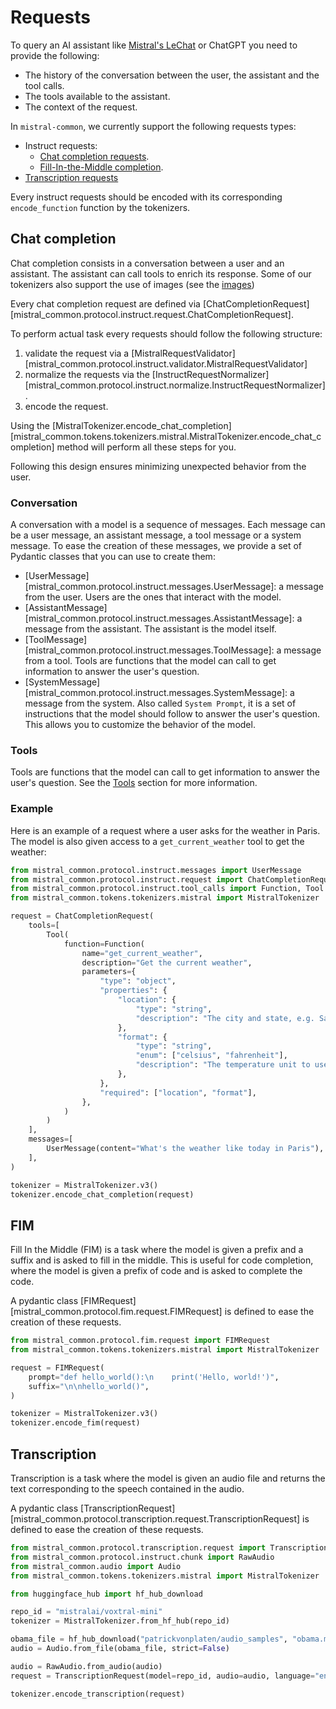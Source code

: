 # Requests

To query an AI assistant like [Mistral's LeChat](https://chat.mistral.ai/chat) or ChatGPT you need to provide the following:

- The history of the conversation between the user, the assistant and the tool calls.
- The tools available to the assistant.
- The context of the request.

In `mistral-common`, we currently support the following requests types:

- Instruct requests:
    - [Chat completion requests](#chat-completion).
    - [Fill-In-the-Middle completion](#fim).
- [Transcription requests](#transcription-request)

Every instruct requests should be encoded with its corresponding `encode_function` function by the tokenizers.


## Chat completion

Chat completion consists in a conversation between a user and an assistant. The assistant can call tools to enrich its response. Some of our tokenizers also support the use of images (see the [images](./images.md))

Every chat completion request are defined via [ChatCompletionRequest][mistral_common.protocol.instruct.request.ChatCompletionRequest].

To perform actual task every requests should follow the following structure:

1. validate the request via a [MistralRequestValidator][mistral_common.protocol.instruct.validator.MistralRequestValidator]
2. normalize the requests via the [InstructRequestNormalizer][mistral_common.protocol.instruct.normalize.InstructRequestNormalizer].
3. encode the request.

Using the [MistralTokenizer.encode_chat_completion][mistral_common.tokens.tokenizers.mistral.MistralTokenizer.encode_chat_completion] method will perform all these steps for you.

Following this design ensures minimizing unexpected behavior from the user.

### Conversation

A conversation with a model is a sequence of messages. Each message can be a user message, an assistant message, a tool message or a system message. To ease the creation of these messages, we provide a set of Pydantic classes that you can use to create them:

- [UserMessage][mistral_common.protocol.instruct.messages.UserMessage]: a message from the user. Users are the ones that interact with the model.
- [AssistantMessage][mistral_common.protocol.instruct.messages.AssistantMessage]: a message from the assistant. The assistant is the model itself.
- [ToolMessage][mistral_common.protocol.instruct.messages.ToolMessage]: a message from a tool. Tools are functions that the model can call to get information to answer the user's question.
- [SystemMessage][mistral_common.protocol.instruct.messages.SystemMessage]: a message from the system. Also called `System Prompt`, it is a set of instructions that the model should follow to answer the user's question. This allows you to customize the behavior of the model.

### Tools

Tools are functions that the model can call to get information to answer the user's question. See the [Tools](./tools.md) section for more information.

### Example

Here is an example of a request where a user asks for the weather in Paris. The model is also given access to a `get_current_weather` tool to get the weather:

```python
from mistral_common.protocol.instruct.messages import UserMessage
from mistral_common.protocol.instruct.request import ChatCompletionRequest
from mistral_common.protocol.instruct.tool_calls import Function, Tool
from mistral_common.tokens.tokenizers.mistral import MistralTokenizer

request = ChatCompletionRequest(
    tools=[
        Tool(
            function=Function(
                name="get_current_weather",
                description="Get the current weather",
                parameters={
                    "type": "object",
                    "properties": {
                        "location": {
                            "type": "string",
                            "description": "The city and state, e.g. San Francisco, CA",
                        },
                        "format": {
                            "type": "string",
                            "enum": ["celsius", "fahrenheit"],
                            "description": "The temperature unit to use. Infer this from the user's location.",
                        },
                    },
                    "required": ["location", "format"],
                },
            )
        )
    ],
    messages=[
        UserMessage(content="What's the weather like today in Paris"),
    ],
)

tokenizer = MistralTokenizer.v3()
tokenizer.encode_chat_completion(request)
```

## FIM

Fill In the Middle (FIM) is a task where the model is given a prefix and a suffix and is asked to fill in the middle. This is useful for code completion, where the model is given a prefix of code and is asked to complete the code.

A pydantic class [FIMRequest][mistral_common.protocol.fim.request.FIMRequest] is defined to ease the creation of these requests.

```python
from mistral_common.protocol.fim.request import FIMRequest
from mistral_common.tokens.tokenizers.mistral import MistralTokenizer

request = FIMRequest(
    prompt="def hello_world():\n    print('Hello, world!')",
    suffix="\n\nhello_world()",
)

tokenizer = MistralTokenizer.v3()
tokenizer.encode_fim(request)
```

## Transcription

Transcription is a task where the model is given an audio file and returns the text corresponding to the speech contained in the audio.

A pydantic class [TranscriptionRequest][mistral_common.protocol.transcription.request.TranscriptionRequest] is defined to ease the creation of these requests.

```python
from mistral_common.protocol.transcription.request import TranscriptionRequest
from mistral_common.protocol.instruct.chunk import RawAudio
from mistral_common.audio import Audio
from mistral_common.tokens.tokenizers.mistral import MistralTokenizer

from huggingface_hub import hf_hub_download

repo_id = "mistralai/voxtral-mini"
tokenizer = MistralTokenizer.from_hf_hub(repo_id)

obama_file = hf_hub_download("patrickvonplaten/audio_samples", "obama.mp3", repo_type="dataset")
audio = Audio.from_file(obama_file, strict=False)

audio = RawAudio.from_audio(audio)
request = TranscriptionRequest(model=repo_id, audio=audio, language="en")

tokenizer.encode_transcription(request)
```
